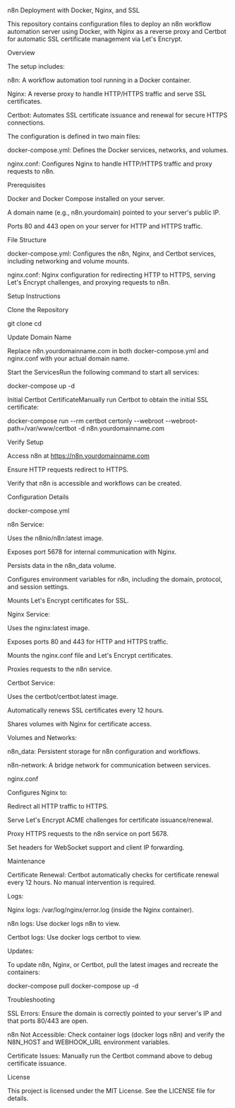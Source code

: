 n8n Deployment with Docker, Nginx, and SSL

This repository contains configuration files to deploy an n8n workflow automation server using Docker, with Nginx as a reverse proxy and Certbot for automatic SSL certificate management via Let's Encrypt.

Overview

The setup includes:





n8n: A workflow automation tool running in a Docker container.



Nginx: A reverse proxy to handle HTTP/HTTPS traffic and serve SSL certificates.



Certbot: Automates SSL certificate issuance and renewal for secure HTTPS connections.

The configuration is defined in two main files:





docker-compose.yml: Defines the Docker services, networks, and volumes.



nginx.conf: Configures Nginx to handle HTTP/HTTPS traffic and proxy requests to n8n.

Prerequisites





Docker and Docker Compose installed on your server.



A domain name (e.g., n8n.yourdomain) pointed to your server's public IP.



Ports 80 and 443 open on your server for HTTP and HTTPS traffic.

File Structure





docker-compose.yml: Configures the n8n, Nginx, and Certbot services, including networking and volume mounts.



nginx.conf: Nginx configuration for redirecting HTTP to HTTPS, serving Let's Encrypt challenges, and proxying requests to n8n.

Setup Instructions





Clone the Repository

git clone <repository-url>
cd <repository-directory>



Update Domain Name





Replace n8n.yourdomainname.com in both docker-compose.yml and nginx.conf with your actual domain name.



Start the ServicesRun the following command to start all services:

docker-compose up -d



Initial Certbot CertificateManually run Certbot to obtain the initial SSL certificate:

docker-compose run --rm certbot certonly --webroot --webroot-path=/var/www/certbot -d n8n.yourdomainname.com


Verify Setup



Access n8n at https://n8n.yourdomainname.com



Ensure HTTP requests redirect to HTTPS.



Verify that n8n is accessible and workflows can be created.

Configuration Details

docker-compose.yml





n8n Service:





Uses the n8nio/n8n:latest image.



Exposes port 5678 for internal communication with Nginx.



Persists data in the n8n_data volume.



Configures environment variables for n8n, including the domain, protocol, and session settings.



Mounts Let's Encrypt certificates for SSL.



Nginx Service:





Uses the nginx:latest image.



Exposes ports 80 and 443 for HTTP and HTTPS traffic.



Mounts the nginx.conf file and Let's Encrypt certificates.



Proxies requests to the n8n service.



Certbot Service:





Uses the certbot/certbot:latest image.



Automatically renews SSL certificates every 12 hours.



Shares volumes with Nginx for certificate access.



Volumes and Networks:





n8n_data: Persistent storage for n8n configuration and workflows.



n8n-network: A bridge network for communication between services.

nginx.conf





Configures Nginx to:





Redirect all HTTP traffic to HTTPS.



Serve Let's Encrypt ACME challenges for certificate issuance/renewal.



Proxy HTTPS requests to the n8n service on port 5678.



Set headers for WebSocket support and client IP forwarding.

Maintenance





Certificate Renewal: Certbot automatically checks for certificate renewal every 12 hours. No manual intervention is required.



Logs:





Nginx logs: /var/log/nginx/error.log (inside the Nginx container).



n8n logs: Use docker logs n8n to view.



Certbot logs: Use docker logs certbot to view.



Updates:





To update n8n, Nginx, or Certbot, pull the latest images and recreate the containers:

docker-compose pull
docker-compose up -d

Troubleshooting





SSL Errors: Ensure the domain is correctly pointed to your server's IP and that ports 80/443 are open.



n8n Not Accessible: Check container logs (docker logs n8n) and verify the N8N_HOST and WEBHOOK_URL environment variables.



Certificate Issues: Manually run the Certbot command above to debug certificate issuance.

License

This project is licensed under the MIT License. See the LICENSE file for details.
